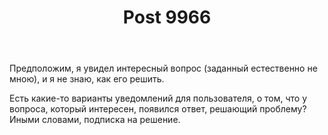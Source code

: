 ﻿---
title: "Post 9966"
se.owner.user_id: 345122
se.owner.display_name: "Perfect Voyage"
se.owner.link: "https://ru.meta.stackoverflow.com/users/345122/perfect-voyage"
se.link: "https://ru.meta.stackoverflow.com/q/9966"
se.post_id: 9966
se.post_type: question
se.score: 9
---
<p>Предположим, я увидел интересный вопрос (заданный естественно не мною), и я не знаю, как его решить.</p>

<p>Есть какие-то варианты уведомлений для пользователя, о том, что у вопроса, который интересен, появился ответ, решающий проблему? Иными словами, подписка на решение.</p>
